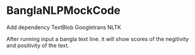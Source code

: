 # BanglaNLPMockCode

Add dependency 
TextBlob
Googletrans 
NLTK

After running input a bangla text line.
it will show scores of the negitivity and positivity of the text.
